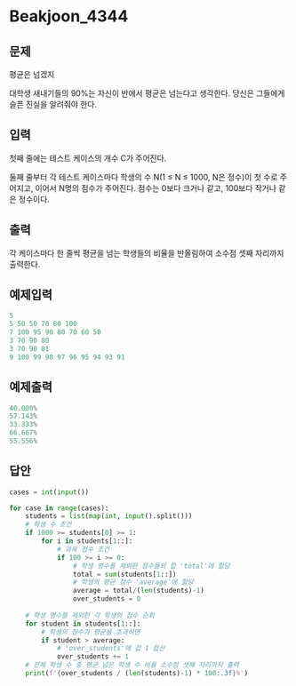 # Beakjoon_4344

## 문제

평균은 넘겠지

대학생 새내기들의 90%는 자신이 반에서 평균은 넘는다고 생각한다. 당신은 그들에게 슬픈 진실을 알려줘야 한다.



## 입력

첫째 줄에는 테스트 케이스의 개수 C가 주어진다.

둘째 줄부터 각 테스트 케이스마다 학생의 수 N(1 ≤ N ≤ 1000, N은 정수)이 첫 수로 주어지고, 이어서 N명의 점수가 주어진다. 점수는 0보다 크거나 같고, 100보다 작거나 같은 정수이다.



## 출력

각 케이스마다 한 줄씩 평균을 넘는 학생들의 비율을 반올림하여 소수점 셋째 자리까지 출력한다.



## 예제입력

```python
5
5 50 50 70 80 100
7 100 95 90 80 70 60 50
3 70 90 80
3 70 90 81
9 100 99 98 97 96 95 94 93 91
```



## 예제출력

```python
40.000%
57.143%
33.333%
66.667%
55.556%
```





## 답안

```python
cases = int(input())

for case in range(cases):
    students = list(map(int, input().split()))
    # 학생 수 조건
    if 1000 >= students[0] >= 1:
        for i in students[1::]:
            # 과목 점수 조건
            if 100 >= i >= 0:
                # 학생 명수를 제외한 점수들의 합 'total'에 할당
                total = sum(students[1::])
                # 학생의 평균 점수 'average'에 할당
                average = total/(len(students)-1)
                over_students = 0
	
    # 학생 명수를 제외한 각 학생의 점수 순회
    for student in students[1::]:
		# 학생의 점수가 평균을 초과하면
        if student > average:
            # 'over_students'에 값 1 합산
            over_students += 1
	# 전체 학생 수 중 평균 넘은 학생 수 비율 소수점 셋째 자리까지 출력
    print(f'{over_students / (len(students)-1) * 100:.3f}%')
```



